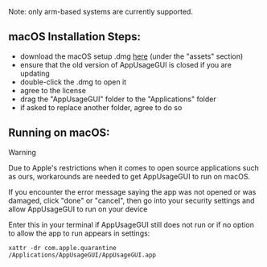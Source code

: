 Note: only arm-based systems are currently supported.

## macOS Installation Steps:
* download the macOS setup .dmg [here](https://github.com/Adam-Color/AppUsageGUI/releases/latest) (under the "assets" section)
* ensure that the old version of AppUsageGUI is closed if you are updating
* double-click the .dmg to open it
* agree to the license
* drag the "AppUsageGUI" folder to the "Applications" folder
* if asked to replace another folder, agree to do so

## Running on macOS:
>[!warning]
>Due to Apple's restrictions when it comes to open source applications such as ours, workarounds are needed to get AppUsageGUI to run on macOS.

If you encounter the error message saying the app was not opened or was damaged, click "done" or "cancel", then go into your security settings and allow AppUsageGUI to run on your device

Enter this in your terminal if AppUsageGUI still does not run or if no option to allow the app to run appears in settings:

```shell
xattr -dr com.apple.quarantine /Applications/AppUsageGUI/AppUsageGUI.app
```
